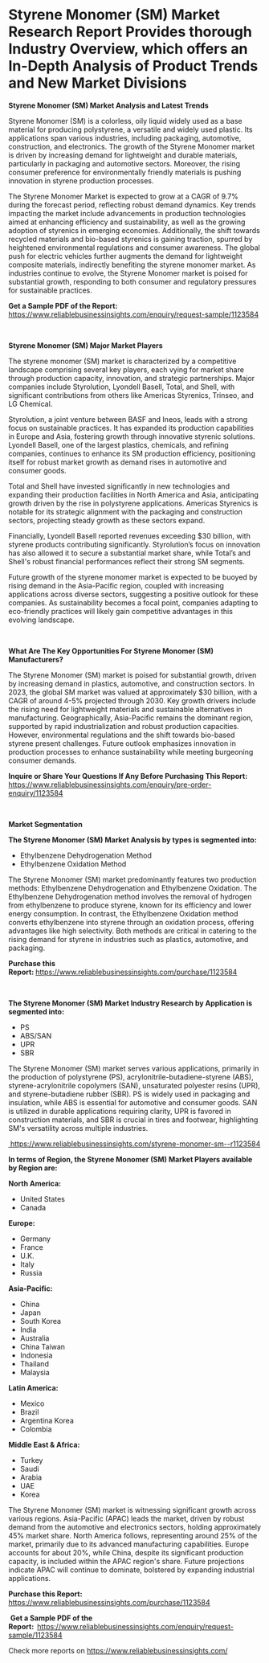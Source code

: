 <p><h1>Styrene Monomer (SM) Market Research Report Provides thorough Industry Overview, which offers an In-Depth Analysis of Product Trends and New Market Divisions</h1></p><p><strong>Styrene Monomer (SM) Market Analysis and Latest Trends</strong></p>
<p><p>Styrene Monomer (SM) is a colorless, oily liquid widely used as a base material for producing polystyrene, a versatile and widely used plastic. Its applications span various industries, including packaging, automotive, construction, and electronics. The growth of the Styrene Monomer market is driven by increasing demand for lightweight and durable materials, particularly in packaging and automotive sectors. Moreover, the rising consumer preference for environmentally friendly materials is pushing innovation in styrene production processes.</p><p>The Styrene Monomer Market is expected to grow at a CAGR of 9.7% during the forecast period, reflecting robust demand dynamics. Key trends impacting the market include advancements in production technologies aimed at enhancing efficiency and sustainability, as well as the growing adoption of styrenics in emerging economies. Additionally, the shift towards recycled materials and bio-based styrenics is gaining traction, spurred by heightened environmental regulations and consumer awareness. The global push for electric vehicles further augments the demand for lightweight composite materials, indirectly benefiting the styrene monomer market. As industries continue to evolve, the Styrene Monomer market is poised for substantial growth, responding to both consumer and regulatory pressures for sustainable practices.</p></p>
<p><strong>Get a Sample PDF of the Report:&nbsp;</strong> <a href="https://www.reliablebusinessinsights.com/enquiry/request-sample/1123584?utm_campaign=2245&utm_medium=2&utm_source=Github&utm_content=ia&utm_term=02042025&utm_id=styrene-monomer-sm">https://www.reliablebusinessinsights.com/enquiry/request-sample/1123584</a></p>
<p>&nbsp;</p>
<p><strong>Styrene Monomer (SM) Major Market Players</strong></p>
<p><p>The styrene monomer (SM) market is characterized by a competitive landscape comprising several key players, each vying for market share through production capacity, innovation, and strategic partnerships. Major companies include Styrolution, Lyondell Basell, Total, and Shell, with significant contributions from others like Americas Styrenics, Trinseo, and LG Chemical.</p><p>Styrolution, a joint venture between BASF and Ineos, leads with a strong focus on sustainable practices. It has expanded its production capabilities in Europe and Asia, fostering growth through innovative styrenic solutions. Lyondell Basell, one of the largest plastics, chemicals, and refining companies, continues to enhance its SM production efficiency, positioning itself for robust market growth as demand rises in automotive and consumer goods.</p><p>Total and Shell have invested significantly in new technologies and expanding their production facilities in North America and Asia, anticipating growth driven by the rise in polystyrene applications. Americas Styrenics is notable for its strategic alignment with the packaging and construction sectors, projecting steady growth as these sectors expand.</p><p>Financially, Lyondell Basell reported revenues exceeding $30 billion, with styrene products contributing significantly. Styrolution’s focus on innovation has also allowed it to secure a substantial market share, while Total’s and Shell's robust financial performances reflect their strong SM segments.</p><p>Future growth of the styrene monomer market is expected to be buoyed by rising demand in the Asia-Pacific region, coupled with increasing applications across diverse sectors, suggesting a positive outlook for these companies. As sustainability becomes a focal point, companies adapting to eco-friendly practices will likely gain competitive advantages in this evolving landscape.</p></p>
<p>&nbsp;</p>
<p><strong>What Are The Key Opportunities For Styrene Monomer (SM) Manufacturers?</strong></p>
<p><p>The Styrene Monomer (SM) market is poised for substantial growth, driven by increasing demand in plastics, automotive, and construction sectors. In 2023, the global SM market was valued at approximately $30 billion, with a CAGR of around 4-5% projected through 2030. Key growth drivers include the rising need for lightweight materials and sustainable alternatives in manufacturing. Geographically, Asia-Pacific remains the dominant region, supported by rapid industrialization and robust production capacities. However, environmental regulations and the shift towards bio-based styrene present challenges. Future outlook emphasizes innovation in production processes to enhance sustainability while meeting burgeoning consumer demands.</p></p>
<p><strong>Inquire or Share Your Questions If Any Before Purchasing This Report:</strong> <a href="https://www.reliablebusinessinsights.com/enquiry/pre-order-enquiry/1123584?utm_campaign=2245&utm_medium=2&utm_source=Github&utm_content=ia&utm_term=02042025&utm_id=styrene-monomer-sm">https://www.reliablebusinessinsights.com/enquiry/pre-order-enquiry/1123584</a></p>
<p>&nbsp;</p>
<p><strong>Market Segmentation</strong></p>
<p><strong>The Styrene Monomer (SM) Market Analysis by types is segmented into:</strong></p>
<p><ul><li>Ethylbenzene Dehydrogenation Method</li><li>Ethylbenzene Oxidation Method</li></ul></p>
<p><p>The Styrene Monomer (SM) market predominantly features two production methods: Ethylbenzene Dehydrogenation and Ethylbenzene Oxidation. The Ethylbenzene Dehydrogenation method involves the removal of hydrogen from ethylbenzene to produce styrene, known for its efficiency and lower energy consumption. In contrast, the Ethylbenzene Oxidation method converts ethylbenzene into styrene through an oxidation process, offering advantages like high selectivity. Both methods are critical in catering to the rising demand for styrene in industries such as plastics, automotive, and packaging.</p></p>
<p><strong>Purchase this Report:&nbsp;</strong><a href="https://www.reliablebusinessinsights.com/purchase/1123584?utm_campaign=2245&utm_medium=2&utm_source=Github&utm_content=ia&utm_term=02042025&utm_id=styrene-monomer-sm">https://www.reliablebusinessinsights.com/purchase/1123584</a></p>
<p>&nbsp;</p>
<p><strong>The Styrene Monomer (SM) Market Industry Research by Application is segmented into:</strong></p>
<p><ul><li>PS</li><li>ABS/SAN</li><li>UPR</li><li>SBR</li></ul></p>
<p><p>The Styrene Monomer (SM) market serves various applications, primarily in the production of polystyrene (PS), acrylonitrile-butadiene-styrene (ABS), styrene-acrylonitrile copolymers (SAN), unsaturated polyester resins (UPR), and styrene-butadiene rubber (SBR). PS is widely used in packaging and insulation, while ABS is essential for automotive and consumer goods. SAN is utilized in durable applications requiring clarity, UPR is favored in construction materials, and SBR is crucial in tires and footwear, highlighting SM's versatility across multiple industries.</p></p>
<p><a href="https://www.reliablebusinessinsights.com/styrene-monomer-sm--r1123584?utm_campaign=2245&utm_medium=2&utm_source=Github&utm_content=ia&utm_term=02042025&utm_id=styrene-monomer-sm">&nbsp;https://www.reliablebusinessinsights.com/styrene-monomer-sm--r1123584</a></p>
<p><strong>In terms of Region, the Styrene Monomer (SM) Market Players available by Region are:</strong></p>
<p>
    <p> <strong> North America: </strong>
        <ul>
            <li>United States</li>
            <li>Canada</li>
        </ul>
        </p> 
    <p> <strong> Europe: </strong>
        <ul>
            <li>Germany</li>
            <li>France</li>
            <li>U.K.</li>
            <li>Italy</li>
            <li>Russia</li>
        </ul>
        </p> 
    <p> <strong> Asia-Pacific: </strong>
        <ul>
            <li>China</li>
            <li>Japan</li>
            <li>South Korea</li>
            <li>India</li>
            <li>Australia</li>
            <li>China Taiwan</li>
            <li>Indonesia</li>
            <li>Thailand</li>
            <li>Malaysia</li>
        </ul>
        </p> 
    <p> <strong> Latin America: </strong>
        <ul>
            <li>Mexico</li>
            <li>Brazil</li>
            <li>Argentina Korea</li>
            <li>Colombia</li>
        </ul>
        </p> 
    <p> <strong> Middle East & Africa: </strong>
        <ul>
            <li>Turkey</li>
            <li>Saudi</li>
            <li>Arabia</li>
            <li>UAE</li>
            <li>Korea</li>
        </ul>
    </p>
    </p>
<p><p>The Styrene Monomer (SM) market is witnessing significant growth across various regions. Asia-Pacific (APAC) leads the market, driven by robust demand from the automotive and electronics sectors, holding approximately 45% market share. North America follows, representing around 25% of the market, primarily due to its advanced manufacturing capabilities. Europe accounts for about 20%, while China, despite its significant production capacity, is included within the APAC region's share. Future projections indicate APAC will continue to dominate, bolstered by expanding industrial applications.</p></p>
<p><strong>Purchase this Report: </strong><a href="https://www.reliablebusinessinsights.com/purchase/1123584?utm_campaign=2245&utm_medium=2&utm_source=Github&utm_content=ia&utm_term=02042025&utm_id=styrene-monomer-sm">https://www.reliablebusinessinsights.com/purchase/1123584</a></p>
<p>&nbsp;<strong>Get a Sample PDF of the Report:&nbsp;&nbsp;</strong><a href="https://www.reliablebusinessinsights.com/enquiry/request-sample/1123584?utm_campaign=2245&utm_medium=2&utm_source=Github&utm_content=ia&utm_term=02042025&utm_id=styrene-monomer-sm">https://www.reliablebusinessinsights.com/enquiry/request-sample/1123584</a></p>
<p><strong></strong></p>
<p>Check more reports on <a href="https://www.reliablebusinessinsights.com/?utm_campaign=2245&utm_medium=2&utm_source=Github&utm_content=ia&utm_term=02042025&utm_id=styrene-monomer-sm">https://www.reliablebusinessinsights.com/</a></p>